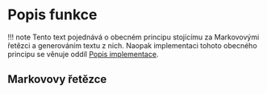 # Popis funkce

!!! note
    Tento text pojednává o obecném principu stojícímu za Markovovými řetězci a generováním textu z nich. Naopak implementaci tohoto obecného principu se věnuje oddíl [Popis implementace](@ref).

## Markovovy řetězce
